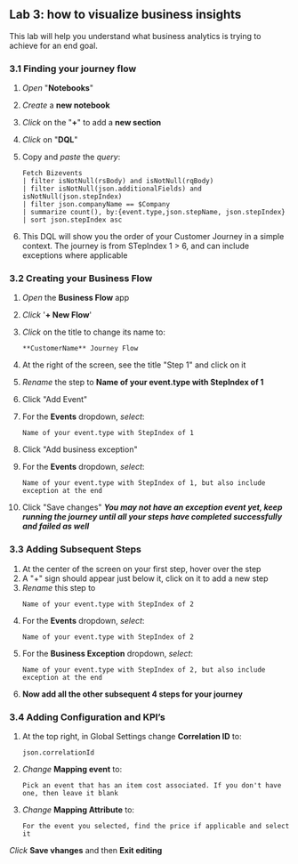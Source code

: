 ## Lab 3: how to visualize business insights

This lab will help you understand what business analytics is trying to achieve for an end goal.

### 3.1 Finding your journey flow

1.	*Open* "**Notebooks**"
1.	*Create* a **new notebook**
1.	*Click* on the "**+**" to add a **new section**
1.	*Click* on "**DQL**"
1.	Copy and *paste* the *query*:

      ```
      Fetch Bizevents
      | filter isNotNull(rsBody) and isNotNull(rqBody)
      | filter isNotNull(json.additionalFields) and isNotNull(json.stepIndex)
      | filter json.companyName == $Company
      | summarize count(), by:{event.type,json.stepName, json.stepIndex}
      | sort json.stepIndex asc
      ```

1. This DQL will show you the order of your Customer Journey in a simple context. The journey is from STepIndex 1 > 6, and can include exceptions where applicable

### 3.2 Creating your Business Flow
1. *Open* the **Business Flow** app
1. *Click* '**+ New Flow**'
1. *Click* on the title to change its name to:
      ```
      **CustomerName** Journey Flow
      ```
1. At the right of the screen, see the title "Step 1" and click on it
1. *Rename* the step to **Name of your event.type with StepIndex of 1**
      
1. Click "Add Event"
1. For the **Events** dropdown, *select*:
      ```
      Name of your event.type with StepIndex of 1
      ```
1. Click "Add business exception"
1. For the **Events** dropdown, *select*:
      ```
      Name of your event.type with StepIndex of 1, but also include exception at the end
      ```
1. Click "Save changes"
***You may not have an exception event yet, keep running the journey until all your steps have completed successfully and failed as well***


### 3.3 Adding Subsequent Steps
1. At the center of the screen on your first step, hover over the step
1. A "+" sign should appear just below it, click on it to add a new step
1.	*Rename* this step to
      ```
      Name of your event.type with StepIndex of 2
      ```
1.	For the **Events** dropdown, *select*:
      ```
      Name of your event.type with StepIndex of 2
      ```
1.	For the **Business Exception** dropdown, *select*:
      ```
      Name of your event.type with StepIndex of 2, but also include exception at the end
      ```
1. **Now add all the other subsequent 4 steps for your journey**


### 3.4 Adding Configuration and KPI’s
1.	At the top right, in Global Settings change **Correlation ID** to:
      ```
      json.correlationId
      ```
3.	*Change* **Mapping event** to:
      ```
      Pick an event that has an item cost associated. If you don't have one, then leave it blank
      ```
4.	*Change* **Mapping Attribute** to:
      ```
      For the event you selected, find the price if applicable and select it
      ```

*Click* **Save vhanges** and then **Exit editing**
